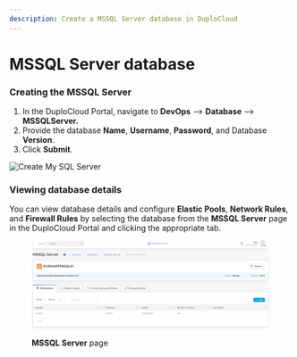 ```yaml
---
description: Create a MSSQL Server database in DuploCloud
---
```


# MSSQL Server database

### Creating the MSSQL Server

1. In the DuploCloud Portal, navigate to **DevOps** --> **Database** --> **MSSQLServer.**
2. Provide the database **Name**, **Username**, **Password**, and Database **Version**.&#x20;
3. Click **Submit**.

<div align="left">

<img src="../../../.gitbook/assets/image (38) (1) (1).png" alt="Create My SQL Server">

</div>

### Viewing database details

You can view database details and configure **Elastic Pools**, **Network Rules**, and **Firewall Rules** by selecting the database from the **MSSQL Server** page in the DuploCloud Portal and clicking the appropriate tab.

<figure><img src="../../../.gitbook/assets/Azure_MSSQL.png" alt=""><figcaption><p><strong>MSSQL Server</strong> page</p></figcaption></figure>
